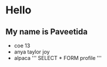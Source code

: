 ﻿# Hello 
## My name is Paveetida
* coe 13
* anya taylor joy
* alpaca
'''
SELECT * FORM profile
'''
